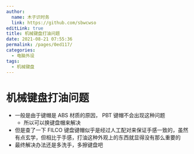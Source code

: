 ```yaml
---
author: 
  name: 木子识时务
  link: https://github.com/sbwcwso
editLink: true
title: 机械键盘打油问题
date: 2021-08-21 07:55:36
permalink: /pages/0ed117/
categories: 
  - 电脑外设
tags: 
  - 机械键盘
---
```


# 机械键盘打油问题

* 一般是由于键帽是 ABS 材质的原因， PBT 键帽不会出现这种问题
  * 所以可以换键盘帽来解决
* 但是查了一下 FILCO 键盘键帽似乎是经过人工配对来保证手感一致的，虽然有点玄学，但相比于手感，打油这种外观上的东西就显得没有那么重要的
* 最终解决办法还是多洗手，多擦键盘吧
